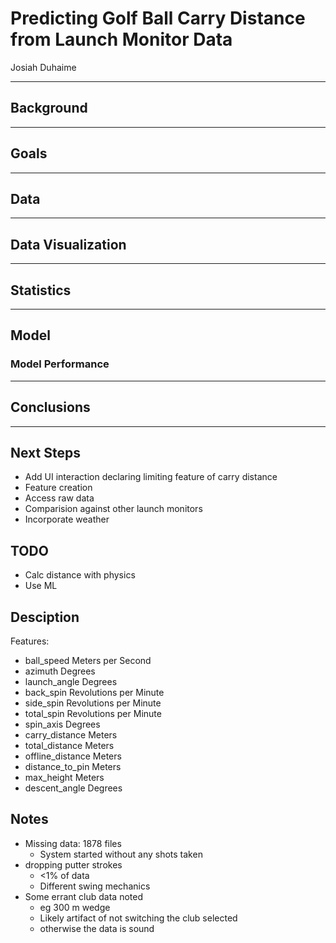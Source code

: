 # Predicting Golf Ball Carry Distance from Launch Monitor Data

Josiah Duhaime

---

## Background

---

## Goals

---

## Data

---

## Data Visualization

---

## Statistics

---

## Model

### Model Performance

---

## Conclusions

---

## Next Steps

* Add UI interaction declaring limiting feature of carry distance
* Feature creation
* Access raw data
* Comparision against other launch monitors
* Incorporate weather


## TODO

* Calc distance with physics
* Use ML

## Desciption

Features:

* ball_speed          Meters per Second
* azimuth             Degrees
* launch_angle        Degrees
* back_spin           Revolutions per Minute
* side_spin           Revolutions per Minute
* total_spin          Revolutions per Minute
* spin_axis           Degrees
* carry_distance      Meters
* total_distance      Meters
* offline_distance    Meters
* distance_to_pin     Meters
* max_height          Meters
* descent_angle       Degrees

## Notes

* Missing data: 1878 files
    * System started without any shots taken
* dropping putter strokes
    * <1% of data
    * Different swing mechanics
* Some errant club data noted
    * eg 300 m wedge
    * Likely artifact of not switching the club selected
    * otherwise the data is sound
